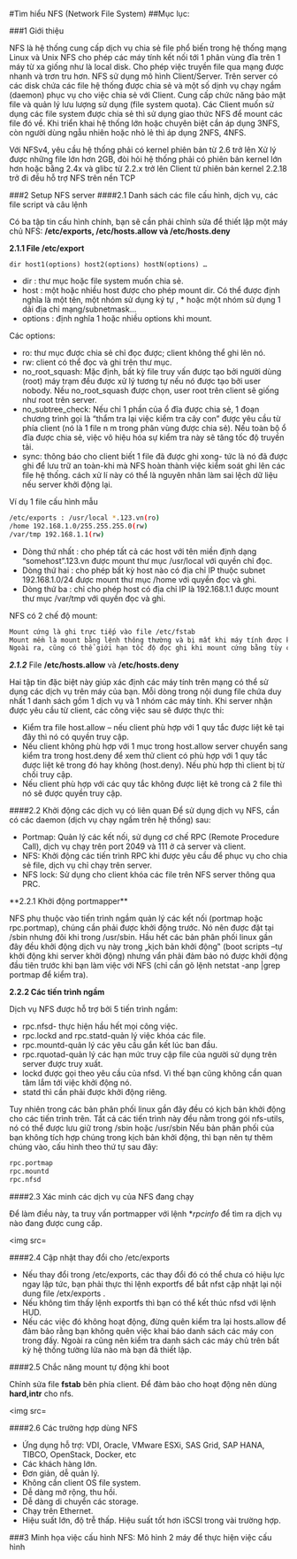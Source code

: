 #Tìm hiểu NFS (Network File System)
##Mục lục:


###1 Giới thiệu

NFS là hệ thống cung cấp dịch vụ chia sẻ file phổ biến trong hệ thống mạng Linux và Unix
NFS cho phép các máy tính kết nối tới 1 phân vùng đĩa trên 1 máy từ xa giống như là local disk. Cho phép việc truyền file qua mạng được nhanh và trơn tru hơn.
NFS sử dụng mô hình Client/Server. Trên server có các disk chứa các file hệ thống được chia sẻ và một số dịnh vụ chạy ngầm (daemon) phục vụ cho việc chia sẻ với Client.
Cung cấp chức năng bảo mật file và quản lý lưu lượng sử dụng (file system quota).
Các Client muốn sử dụng các file system được chia sẻ thì sử dụng giao thức NFS để mount các file đó về.
Khi triển khai hệ thống lớn hoặc chuyên biệt cần áp dụng 3NFS, còn người dùng ngẫu nhiên hoặc nhỏ lẻ thì áp dụng 2NFS, 4NFS.

Với NFSv4, yêu cầu hệ thống phải có kernel phiên bản từ 2.6 trở lên
Xử lý được những file lớn hơn 2GB,  đòi hỏi hệ thống phải có phiên bản kernel lớn hơn hoặc bằng 2.4x và glibc từ 2.2.x trở lên
Client từ phiên bản kernel 2.2.18 trở đi đều hỗ trợ NFS trên nền TCP

###2 Setup NFS server
####2.1 Danh sách các file cấu hình, dịch vụ, các file script và câu lệnh

Có ba tập tin cấu hình chính, bạn sẽ cần phải chỉnh sửa để thiết lập một máy chủ NFS: **/etc/exports, /etc/hosts.allow và /etc/hosts.deny**

**2.1.1 File /etc/export**

`dir host1(options) host2(options) hostN(options) …`

<ul>
<li>dir : thư mục hoặc file system muốn chia sẻ. </li>
<li>host : một hoặc nhiều host được cho phép mount dir. Có thể được định nghĩa là một tên, một nhóm sử dụng ký tự , * hoặc một nhóm sử dụng 1 dải địa chỉ mạng/subnetmask... </li>
<li>options : định nghĩa 1 hoặc nhiều options khi mount. </li>
</ul>

Các options:
<ul>
<li>ro: thư mục được chia sẻ chỉ đọc được; client không thể ghi lên nó.</li>
<li>rw: client có thể đọc và ghi trên thư mục.</li>
<li>no_root_squash: Mặc định, bất kỳ file truy vấn được tạo bởi người dùng (root) máy trạm đều được xử lý tương tự nếu nó được tạo bởi user nobody. Nếu no_root_squash được chọn, user root trên client sẽ giống như root trên server. </li>
<li>no_subtree_check: Nếu chỉ 1 phần của ổ đĩa được chia sẻ, 1 đoạn chương trình gọi là “thẩm tra lại việc kiểm tra cây con” được yêu cầu từ phía client (nó là 1 file n m trong phân vùng được chia sẻ). Nếu toàn bộ ổ đĩa được chia sẻ, việc vô hiệu hóa sự kiểm tra này sẽ tăng tốc độ truyền tải.</li>
<li>sync: thông báo cho client biết 1 file đã được ghi xong- tức là nó đã được ghi để lưu trữ an toàn-khi mà NFS hoàn thành việc kiểm soát ghi lên các file hệ thống. cách xử lí này có thể là nguyên nhân làm sai lệch dữ liệu nếu server khởi động lại.</li>
</ul>

Ví dụ 1 file cấu hình mẫu 

```sh
/etc/exports : /usr/local *.123.vn(ro) 
/home 192.168.1.0/255.255.255.0(rw) 
/var/tmp 192.168.1.1(rw) 
```

<ul>
<li>Dòng thứ nhất : cho phép tất cả các host với tên miền định dạng “somehost”.123.vn được mount thư mục /usr/local với quyền chỉ đọc. </li>
<li>Dòng thứ hai : cho phép bất kỳ host nào có địa chỉ IP thuộc subnet 192.168.1.0/24 được mount thư mục /home với quyền đọc và ghi. </li>
<li>Dòng thứ ba : chỉ cho phép host có địa chỉ IP là 192.168.1.1 được mount thư mục /var/tmp với quyền đọc và ghi.</li>
</ul>

NFS có 2 chế độ mount:
```sh
Mount cứng là ghi trực tiếp vào file /etc/fstab
Mount mềm là mount bằng lệnh thông thường và bị mất khi máy tính được khởi động lại
Ngoài ra, cũng có thể giới hạn tốc độ đọc ghi khi mount cứng bằng tùy chọn wsize, rsize
```

***2.1.2*** File **/etc/hosts.allow** và **/etc/hosts.deny**

Hai tập tin đặc biệt này giúp xác định các máy tính trên mạng có thể sử dụng các dịch vụ trên máy của bạn. Mỗi dòng trong nội dung file chứa duy nhất 1 danh sách gồm 1 dịch vụ và 1 nhóm các máy tính. Khi server nhận được yêu cầu từ client, các công việc sau sẽ được thực thi:

<ul>
<li>Kiểm tra file host.allow – nếu client phù hợp với 1 quy tắc được liệt kê tại đây thì nó có quyền truy cập.</li>
<li>Nếu client không phù hợp với 1 mục trong host.allow server chuyển sang kiểm tra trong host.deny để xem thử client có phù hợp với 1 quy tắc được liệt kê trong đó hay không (host.deny). Nếu phù hợp thì client bị từ chối truy cập.</li>
<li>Nếu client phù hợp với các quy tắc không được liệt kê trong cả 2 file thì nó sẽ được quyền truy cập.</li>
</ul>


####2.2 Khởi động các dịch vụ có liên quan
Để sử dụng dịch vụ NFS, cần có các daemon (dịch vụ chạy ngầm trên hệ thống) sau:

<ul>
<li>Portmap: Quản lý các kết nối, sử dụng cơ chế RPC (Remote Procedure Call), dịch vụ chạy trên port 2049 và 111 ở cả server và client.</li>
<li>NFS: Khởi động các tiến trình RPC khi được yêu cầu để phục vụ cho chia sẻ file, dịch vụ chỉ chạy trên server.</li>
<li>NFS lock: Sử dụng cho client khóa các file trên NFS server thông qua PRC.</li>
</ul>
**2.2.1 Khởi động portmapper**

NFS phụ thuộc vào tiến trình ngầm quản lý các kết nối (portmap hoặc rpc.portmap), chúng cần phải được khởi động trước. Nó nên được đặt tại /sbin nhưng đôi khi trong /usr/sbin. Hầu hết các bản phân phối linux gần đây đều khởi động dịch vụ này trong „kịch bản khởi động‟ (boot scripts –tự khởi động khi server khởi động) nhưng vẩn phải đảm bảo nó được khởi động đầu tiên trước khi bạn làm việc với NFS (chỉ cần gõ lệnh netstat -anp |grep portmap để kiểm tra).

**2.2.2 Các tiến trình ngầm**

Dịch vụ NFS được hỗ trợ bởi 5 tiến trình ngầm:

<ul>
<li>rpc.nfsd- thực hiện hầu hết mọi công việc.</li>
<li>rpc.lockd and rpc.statd-quản lý việc khóa các file.</li>
<li>rpc.mountd-quản lý các yêu cầu gắn kết lúc ban đầu.</li>
<li>rpc.rquotad-quản lý các hạn mức truy cập file của người sử dụng trên server được truy xuất.</li>
<li>lockd được gọi theo yêu cầu của nfsd. Vì thế bạn cũng không cần quan tâm lắm tới việc khởi động nó.</li>
<li>statd thì cần phải được khởi động riêng.</li>
</ul>

Tuy nhiên trong các bản phân phối linux gần đây đều có kịch bản khởi động cho các tiến trình trên.
Tất cả các tiến trình này đều nằm trong gói nfs-utils, nó có thể được lưu giữ trong /sbin hoặc /usr/sbin
Nếu bản phân phối của bạn không tích hợp chúng trong kịch bản khởi động, thì bạn nên tự thêm chúng vào, cấu hình theo thứ tự sau đây:
```sh
rpc.portmap
rpc.mountd 
rpc.nfsd
```


####2.3 Xác minh các dịch vụ của NFS đang chạy

Để làm điều này, ta truy vấn portmapper với lệnh **rpcinfo* để tìm ra dịch vụ nào đang được cung cấp.

<img src= 

####2.4 Cập nhật thay đổi cho /etc/exports

<ul>
<li>Nếu thay đổi trong /etc/exports, các thay đổi đó có thể chưa có hiệu lực ngay lập tức, bạn phải thực thi lệnh exportfs để bắt nfst cập nhật lại nội dung file /etx/exports .</li>
<li>Nếu không tìm thấy lệnh exportfs thì bạn có thể kết thúc nfsd với lệnh HUD.</li>
<li>Nếu các việc đó không hoạt động, đừng quên kiểm tra lại hosts.allow để đảm bảo rằng bạn không quên việc khai báo danh sách các máy con trong đấy. Ngoài ra cũng nên kiểm tra danh sách các máy chủ trên bất kỳ hệ thống tường lửa nào mà bạn đã thiết lập.</li>
</ul>

####2.5 Chắc năng mount tự động khi boot

Chỉnh sửa file **fstab** bên phía client.
Để đảm bảo cho hoạt động nên dùng **hard,intr** cho nfs.

<img src=

####2.6 Các trường hợp dùng NFS

<ul>
<li>Ứng dụng hỗ trợ: VDI, Oracle, VMware ESXi, SAS Grid, SAP HANA, TIBCO, OpenStack, Docker, etc</li>
<li>Các khách hàng lớn.</li>
<li>Đơn giản, dễ quản lý.</li>
<li>Không cần client OS file system.</li>
<li>Dễ dàng mở rộng, thu hồi.</li>
<li>Dễ dàng di chuyển các storage.</li>
<li>Chạy trên Ethernet.</li>
<li>Hiệu suất lớn, độ trễ thấp. Hiệu suất tốt hơn iSCSl trong vài trường hợp.</li>
</ul>



###3 Minh họa việc cấu hình NFS:
Mô hình 2 máy để thực hiện việc cấu hình




